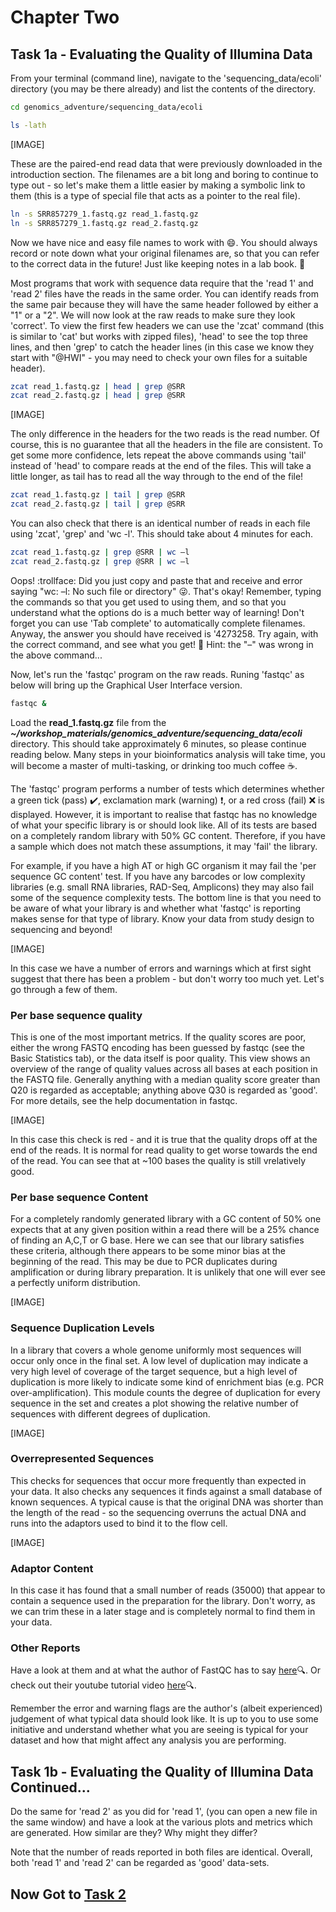 # Chapter Two
## Task 1a - Evaluating the Quality of Illumina Data
From your terminal (command line), navigate to the 'sequencing_data/ecoli' directory (you may be there already) and list the contents of the directory.
```bash
cd genomics_adventure/sequencing_data/ecoli

ls -lath
```
[IMAGE]

These are the paired-end read data that were previously downloaded in the introduction section. The filenames are a bit long and boring to continue to type out - so let's make them a little easier by making a symbolic link to them (this is a type of special file that acts as a pointer to the real file).
```bash
ln -s SRR857279_1.fastq.gz read_1.fastq.gz
ln -s SRR857279_1.fastq.gz read_2.fastq.gz
```

Now we have nice and easy file names to work with :smile:. You should always record or note down what your original filenames are, so that you can refer to the correct data in the future! Just like keeping notes in a lab book. :open_book:

Most programs that work with sequence data require that the 'read 1' and 'read 2' files have the reads in the same order. You can identify reads from the same pair because they will have the same header followed by either a "1" or a "2". We will now look at the raw reads to make sure they look 'correct'. To view the first few headers we can use the 'zcat' command (this is similar to 'cat' but works with zipped files), 'head' to see the top three lines, and then 'grep' to catch the header lines (in this case we know they start with "@HWI" - you may need to check your own files for a suitable header).
```bash
zcat read_1.fastq.gz | head | grep @SRR
zcat read_2.fastq.gz | head | grep @SRR
```

[IMAGE]

The only difference in the headers for the two reads is the read number. Of course, this is no guarantee that all the headers in the file are consistent. To get some more confidence, lets repeat the above commands using 'tail' instead of 'head' to compare reads at the end of the files. This will take a little longer, as tail has to read all the way through to the end of the file!
```bash
zcat read_1.fastq.gz | tail | grep @SRR
zcat read_2.fastq.gz | tail | grep @SRR
```

You can also check that there is an identical number of reads in each file using 'zcat', 'grep' and 'wc -l'. This should take about 4 minutes for each.
```bash
zcat read_1.fastq.gz | grep @SRR | wc –l
zcat read_2.fastq.gz | grep @SRR | wc –l
```

Oops! :trollface: Did you just copy and paste that and receive and error saying "wc: –l: No such file or directory" :stuck_out_tongue_winking_eye:. That's okay! Remember, typing the commands so that you get used to using them, and so that you understand what the options do is a much better way of learning! Don't forget you can use 'Tab complete' to automatically complete filenames. Anyway, the answer you should have received is '4273258. Try again, with the correct command, and see what you get! :hugs: Hint: the "–" was wrong in the above command...

Now, let's run the 'fastqc' program on the raw reads. Runing 'fastqc' as below will bring up the Graphical User Interface version.
```bash
fastqc &
```

Load the **read_1.fastq.gz** file from the ***~/workshop_materials/genomics_adventure/sequencing_data/ecoli*** directory. This should take approximately 6 minutes, so please continue reading below. Many steps in your bioinformatics analysis will take time, you will become a master of multi-tasking, or drinking too much coffee :coffee:.

The 'fastqc' program performs a number of tests which determines whether a green tick (pass) :heavy_check_mark:, exclamation mark (warning) :exclamation:, or a red cross (fail) :x: is displayed. However, it is important to realise that fastqc has no knowledge of what your specific library is or should look like. All of its tests are based on a completely random library with 50% GC content. Therefore, if you have a sample which does not match these assumptions, it may 'fail' the library.

For example, if you have a high AT or high GC organism it may fail the 'per sequence GC content' test. If you have any barcodes or low complexity libraries (e.g. small RNA libraries, RAD-Seq, Amplicons) they may also fail some of the sequence complexity tests. The bottom line is that you need to be aware of what your library is and whether what 'fastqc' is reporting makes sense for that type of library. Know your data from study design to sequencing and beyond!

[IMAGE]

In this case we have a number of errors and warnings which at first sight suggest that there has been a problem - but don't worry too much yet. Let's go through a few of them.

### Per base sequence quality
This is one of the most important metrics. If the quality scores are poor, either the wrong FASTQ encoding has been guessed by fastqc (see the Basic Statistics tab), or the data itself is poor quality. This view shows an overview of the range of quality values across all bases at each position in the FASTQ file.  Generally anything with a median quality score greater than Q20 is regarded as acceptable; anything above Q30 is regarded as 'good'. For more details, see the help documentation in fastqc.

[IMAGE]

In this case this check is red - and it is true that the quality drops off at the end of the reads. It is normal for read quality to get worse towards the end of the read. You can see that at ~100 bases the quality is still vrelatively good.

### Per base sequence Content
For a completely randomly generated library with a GC content of 50% one expects that at any given position within a read there will be a 25% chance of finding an A,C,T or G base. Here we can see that our library satisfies these criteria, although there appears to be some minor bias at the beginning of the read. This may be due to PCR duplicates during amplification or during library preparation. It is unlikely that one will ever see a perfectly uniform distribution.

[IMAGE]

### Sequence Duplication Levels
In a library that covers a whole genome uniformly most sequences will occur only once in the final set. A low level of duplication may indicate a very high level of coverage of the target sequence, but a high level of duplication is more likely to indicate some kind of enrichment bias (e.g. PCR over-amplification).
This module counts the degree of duplication for every sequence in the set and creates a plot showing the relative number of sequences with different degrees of duplication. 

[IMAGE]

### Overrepresented Sequences
This checks for sequences that occur more frequently than expected in your data. It also checks any sequences it finds against a small database of known sequences. A typical cause is that the original DNA was shorter than the length of the read - so the sequencing overruns the actual DNA and runs into the adaptors used to bind it to the flow cell.

[IMAGE]

### Adaptor Content
In this case it has found that a small number of reads (35000) that appear to contain a sequence used in the preparation for the library. Don't worry, as we can trim these in a later stage and is completely normal to find them in your data.

### Other Reports
Have a look at them and at what the author of FastQC has to say [here](https://www.bioinformatics.babraham.ac.uk/projects/fastqc/Help/3%20Analysis%20Modules/):mag:. Or check out their youtube tutorial video [here](https://www.youtube.com/watch?v=bz93ReOv87Y):mag:.

Remember the error and warning flags are the author's (albeit experienced) judgement of what typical data should look like. It is up to you to use some initiative and understand whether what you are seeing is typical for your dataset and how that might affect any analysis you are performing.

## Task 1b - Evaluating the Quality of Illumina Data Continued...
Do the same for 'read 2' as you did for 'read 1', (you can open a new file in the same window) and have a look at the various plots and metrics which are generated. How similar are they? Why might they differ?

Note that the number of reads reported in both files are identical. Overall, both 'read 1' and 'read 2' can be regarded as 'good' data-sets.

## Now Got to [Task 2]()
